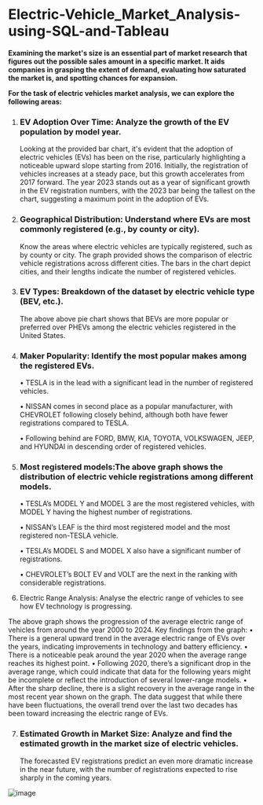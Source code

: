 # Electric-Vehicle_Market_Analysis-using-SQL-and-Tableau

**Examining the market's size is an essential part of market research that figures out the possible sales amount in a specific market. It aids companies in grasping the extent of demand, evaluating how saturated the market is, and spotting chances for expansion.**

**For the task of electric vehicles market analysis, we can explore the following areas:**

1.	### EV Adoption Over Time: Analyze the growth of the EV population by model year.
    Looking at the provided bar chart, it's evident that the adoption of electric vehicles (EVs) has been on the rise, particularly highlighting a noticeable upward slope starting from 2016. Initially, the 
    registration of vehicles increases at a steady pace, but this growth accelerates from 2017 forward. The year 2023 stands out as a year of significant growth in the EV registration numbers, with the 2023 bar 
    being the tallest on the chart, suggesting a maximum point in the adoption of EVs.


2.	### Geographical Distribution: Understand where EVs are most commonly registered (e.g., by county or city).
    Know the areas where electric vehicles are typically registered, such as by county or city. The graph provided shows the comparison of electric vehicle registrations across different cities. The bars in the 
    chart depict cities, and their lengths indicate the number of registered vehicles.


3.	### EV Types: Breakdown of the dataset by electric vehicle type (BEV, etc.).
    The above above pie chart shows that BEVs are more popular or preferred over PHEVs among the electric vehicles registered in the United States.


4. ### 	Maker Popularity: Identify the most popular makes among the registered EVs.
     •  TESLA is in the lead with a significant lead in the number of registered vehicles.

     •  NISSAN comes in second place as a popular manufacturer, with CHEVROLET following closely behind, although both have fewer registrations compared to TESLA.

     •  Following behind are FORD, BMW, KIA, TOYOTA, VOLKSWAGEN, JEEP, and HYUNDAI in descending order of registered vehicles.


5.	### Most registered models:The above graph shows the distribution of electric vehicle registrations among different models.

       •	TESLA’s MODEL Y and MODEL 3 are the most registered vehicles, with MODEL Y having the highest number of registrations.

       •	NISSAN’s LEAF is the third most registered model and the most registered non-TESLA vehicle.

       •	TESLA’s MODEL S and MODEL X also have a significant number of registrations.

       •	CHEVROLET’s BOLT EV and VOLT are the next in the ranking with considerable registrations.

    


6.	Electric Range Analysis: Analyse the electric range of vehicles to see how EV technology is progressing.

The above graph shows the progression of the average electric range of vehicles from around the year 2000 to 2024. Key findings from the graph:
•	There is a general upward trend in the average electric range of EVs over the years, indicating improvements in technology and battery efficiency.
•	There is a noticeable peak around the year 2020 when the average range reaches its highest point.
•	Following 2020, there’s a significant drop in the average range, which could indicate that data for the following years might be incomplete or reflect the introduction of several lower-range models.
•	After the sharp decline, there is a slight recovery in the average range in the most recent year shown on the graph.
The data suggest that while there have been fluctuations, the overall trend over the last two decades has been toward increasing the electric range of EVs.
 



7. ### Estimated Growth in Market Size: Analyze and find the estimated growth in the market size of electric vehicles.
    The forecasted EV registrations predict an even more dramatic increase in the near future, with the number of registrations expected to rise sharply in the coming years.


![image](https://github.com/siddharthnaik03/Electric-Vehicle_Market_Analysis-using-SQL-and-Tableau/assets/173901732/47d992cd-1087-4e85-a679-f876cda5c16c)

   
